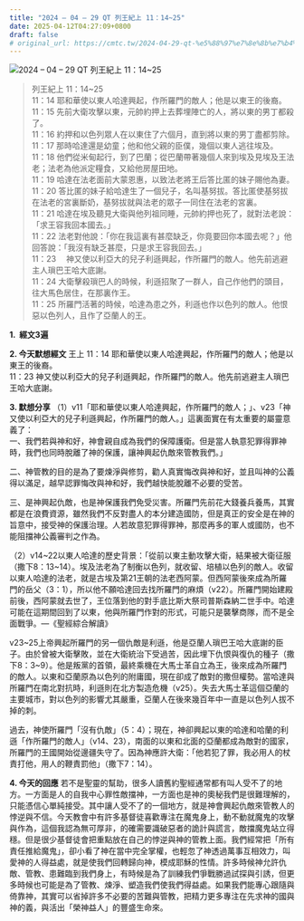 ```yaml
---
title: "2024 – 04 – 29 QT 列王紀上 11：14~25"
date: 2025-04-12T04:27:09+0800
draft: false
# original_url: https://cmtc.tw/2024-04-29-qt-%e5%88%97%e7%8e%8b%e7%b4%80%e4%b8%8a-11%ef%bc%9a1425
---
```


![2024 – 04 – 29 QT 列王紀上 11：14\~25](/images/qt.jpg  "2024 – 04 – 29 QT 列王紀上 11：14\~25")

> 列王紀上 11：14\~25  
> 11：14 耶和華使以東人哈達興起，作所羅門的敵人；他是以東王的後裔。  
> 11：15 先前大衛攻擊以東，元帥約押上去葬埋陣亡的人，將以東的男丁都殺了。  
> 11：16 約押和以色列眾人在以東住了六個月，直到將以東的男丁盡都剪除。  
> 11：17 那時哈達還是幼童；他和他父親的臣僕，幾個以東人逃往埃及。  
> 11：18 他們從米甸起行，到了巴蘭；從巴蘭帶著幾個人來到埃及見埃及王法老；法老為他派定糧食，又給他房屋田地。  
> 11：19 哈達在法老面前大蒙恩惠，以致法老將王后答比匿的妹子賜他為妻。  
> 11：20 答比匿的妹子給哈達生了一個兒子，名叫基努拔。答比匿使基努拔在法老的宮裏斷奶，基努拔就與法老的眾子一同住在法老的宮裏。  
> 11：21 哈達在埃及聽見大衛與他列祖同睡，元帥約押也死了，就對法老說：「求王容我回本國去。」  
> 11：22 法老對他說：「你在我這裏有甚麼缺乏，你竟要回你本國去呢？」他回答說：「我沒有缺乏甚麼，只是求王容我回去。」  
> 11：23 　神又使以利亞大的兒子利遜興起，作所羅門的敵人。他先前逃避主人瑣巴王哈大底謝。  
> 11：24 大衛擊殺瑣巴人的時候，利遜招聚了一群人，自己作他們的頭目，往大馬色居住，在那裏作王。  
> 11：25 所羅門活著的時候，哈達為患之外，利遜也作以色列的敵人。他恨惡以色列人，且作了亞蘭人的王。

**1.  經文3遍**

**2. 今天默想經文**
王上 11：14 耶和華使以東人哈達興起，作所羅門的敵人；他是以東王的後裔。  
11：23 神又使以利亞大的兒子利遜興起，作所羅門的敵人。他先前逃避主人瑣巴王哈大底謝。

**3. 默想分享**
（1）v11「耶和華使以東人哈達興起，作所羅門的敵人；」、v23「神又使以利亞大的兒子利遜興起，作所羅門的敵人。」這裏面實在有太重要的屬靈意義了：  
一、我們若與神和好，神會親自成為我們的保障護衛。但是當人執意犯罪得罪神時，我們也同時脫離了神的保護，讓神興起仇敵來管教我們。」

二、神管教的目的是為了要煉淨與修剪，勸人真實悔改與神和好，並且叫神的公義得以滿足，越早認罪悔改與神和好，我們越快能脫離不必要的受苦。

三、是神興起仇敵，也是神保護我們免受災害。所羅門先前花大錢養兵養馬，其實都是在浪費資源，雖然我們不反對盡人的本分建造國防，但是真正的安全是在神的旨意中，接受神的保護治理。人若故意犯罪得罪神，那麼再多的軍人或國防，也不能阻擋神公義審判之作為。

（2）v14\~22以東人哈達的歷史背景：「從前以東主動攻擊大衛，結果被大衛征服（撒下8：13\~14）。埃及法老為了制衡以色列，就收留、培植以色列的敵人。收留以東人哈達的法老，就是古埃及第21王朝的法老西阿蒙。但西阿蒙後來成為所羅門的岳父（3：1），所以他不願哈達回去找所羅門的麻煩（v22）。所羅門開始建殿前後，西阿蒙就去世了，王位落到他的對手底比斯大祭司普斯森納二世手中。哈達可能在這期間回到了以東，他與所羅門作對的形式，可能只是襲擊商隊，而不是全面戰爭。—《聖經綜合解讀》

v23\~25上帝興起所羅門的另一個仇敵是利遜，他是亞蘭人瑣巴王哈大底謝的臣子。由於曾被大衛擊敗，並在大衛統治下受過苦，因此埋下仇恨與復仇的種子（撒下8：3\~9）。他是叛黨的首領，最終乘機在大馬士革自立為王，後來成為所羅門的敵人。以東和亞蘭原為以色列的附庸國，現在卻成了敵對的撒但權勢。當哈達與所羅門在南北對抗時，利遜則在北方製造危機（v25）。失去大馬士革這個亞蘭的主要城市，對以色列的影響尤其嚴重，亞蘭人在後來幾百年中一直是以色列人拔不掉的刺。

過去，神使所羅門「沒有仇敵」（5：4）；現在，神卻興起以東的哈達和哈蘭的利遜「作所羅門的敵人」（v14、23），南面的以東和北面的亞蘭都成為敵對的國家，所羅門的王國開始從邊疆失守了。因為神應許大衛：「他若犯了罪，我必用人的杖責打他，用人的鞭責罰他」（撒下7：14）。

**4. 今天的回應**
若不是聖靈的幫助，很多人讀舊約聖經通常都有叫人受不了的地方。一方面是人的自我中心罪性敵擋神，一方面也是神的奧秘我們是很難理解的，只能憑信心單純接受。其中讓人受不了的一個地方，就是神會興起仇敵來管教人的悖逆與不信。今天教會中有許多基督徒喜歡專注在魔鬼身上，動不動就魔鬼的攻擊與作為，這個我認為無可厚非，的確需要識破惡者的詭計與謊言，敵擋魔鬼站立得穩。但是很少基督徒會把重點放在自己的悖逆與神的管教上面。我們經常把「所有責任推給魔鬼」，卻小看了神在當中完全掌權，也輕忽了神透過萬事互相效力，叫愛神的人得益處，就是使我們回轉歸向神，模成耶穌的性情。許多時候神允許仇敵、管教、患難臨到我們身上，有時候是為了訓練我們爭戰勝過試探與引誘，但更多時候也可能是為了管教、煉淨、塑造我們使我們得益處。如果我們能專心跟隨與倚靠神，其實可以省掉許多不必要的苦難與管教，把精力更多專注在先求神的國與神的義，與活出「榮神益人」的豐盛生命來。
